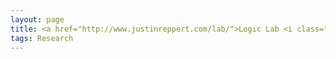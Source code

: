 ```yaml
---
layout: page
title: <a href="http://www.justinreppert.com/lab/">Logic Lab <i class="fa fa-link"></i></a>
tags: Research
---
```

